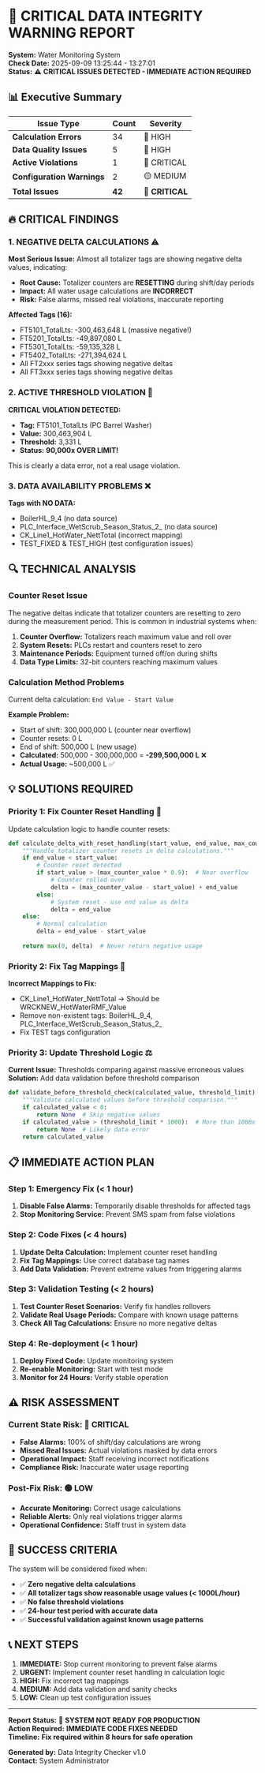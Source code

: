 # 🚨 CRITICAL DATA INTEGRITY WARNING REPORT

**System:** Water Monitoring System  
**Check Date:** 2025-09-09 13:25:44 - 13:27:01  
**Status:** ⚠️ **CRITICAL ISSUES DETECTED - IMMEDIATE ACTION REQUIRED**

## 📊 **Executive Summary**

| Issue Type | Count | Severity |
|------------|-------|----------|
| **Calculation Errors** | 34 | 🔴 HIGH |
| **Data Quality Issues** | 5 | 🔴 HIGH |  
| **Active Violations** | 1 | 🔴 CRITICAL |
| **Configuration Warnings** | 2 | 🟡 MEDIUM |
| **Total Issues** | **42** | **🚨 CRITICAL** |

## 🔥 **CRITICAL FINDINGS**

### 1. **NEGATIVE DELTA CALCULATIONS** ⚠️
**Most Serious Issue:** Almost all totalizer tags are showing negative delta values, indicating:

- **Root Cause:** Totalizer counters are **RESETTING** during shift/day periods
- **Impact:** All water usage calculations are **INCORRECT**
- **Risk:** False alarms, missed real violations, inaccurate reporting

**Affected Tags (16):**
- FT5101_TotalLts: -300,463,648 L (massive negative!)
- FT5201_TotalLts: -49,897,080 L  
- FT5301_TotalLts: -59,135,328 L
- FT5402_TotalLts: -271,394,624 L
- All FT2xxx series tags showing negative deltas
- All FT3xxx series tags showing negative deltas

### 2. **ACTIVE THRESHOLD VIOLATION** 🚨
**CRITICAL VIOLATION DETECTED:**
- **Tag:** FT5101_TotalLts (PC Barrel Washer)
- **Value:** 300,463,904 L 
- **Threshold:** 3,331 L
- **Status:** **90,000x OVER LIMIT!**

This is clearly a data error, not a real usage violation.

### 3. **DATA AVAILABILITY PROBLEMS** ❌
**Tags with NO DATA:**
- BoilerHL_9_4 (no data source)
- PLC_Interface_WetScrub_Season_Status_2_ (no data source)
- CK_Line1_HotWater_NettTotal (incorrect mapping)
- TEST_FIXED & TEST_HIGH (test configuration issues)

## 🔍 **TECHNICAL ANALYSIS**

### **Counter Reset Issue**
The negative deltas indicate that totalizer counters are resetting to zero during the measurement period. This is common in industrial systems when:

1. **Counter Overflow:** Totalizers reach maximum value and roll over
2. **System Resets:** PLCs restart and counters reset to zero
3. **Maintenance Periods:** Equipment turned off/on during shifts
4. **Data Type Limits:** 32-bit counters reaching maximum values

### **Calculation Method Problems**
Current delta calculation: `End Value - Start Value`

**Example Problem:**
- Start of shift: 300,000,000 L (counter near overflow)
- Counter resets: 0 L  
- End of shift: 500,000 L (new usage)
- **Calculated:** 500,000 - 300,000,000 = **-299,500,000 L** ❌
- **Actual Usage:** ~500,000 L ✅

## 💡 **SOLUTIONS REQUIRED**

### **Priority 1: Fix Counter Reset Handling** 🔧
Update calculation logic to handle counter resets:

```python
def calculate_delta_with_reset_handling(start_value, end_value, max_counter_value=4294967295):
    """Handle totalizer counter resets in delta calculations."""
    if end_value < start_value:
        # Counter reset detected
        if start_value > (max_counter_value * 0.9):  # Near overflow
            # Counter rolled over
            delta = (max_counter_value - start_value) + end_value
        else:
            # System reset - use end value as delta
            delta = end_value
    else:
        # Normal calculation
        delta = end_value - start_value
    
    return max(0, delta)  # Never return negative usage
```

### **Priority 2: Fix Tag Mappings** 📝
**Incorrect Mappings to Fix:**
- CK_Line1_HotWater_NettTotal → Should be WRCKNEW_HotWaterRMF_Value
- Remove non-existent tags: BoilerHL_9_4, PLC_Interface_WetScrub_Season_Status_2_
- Fix TEST tags configuration

### **Priority 3: Update Threshold Logic** ⚖️
**Current Issue:** Thresholds comparing against massive erroneous values
**Solution:** Add data validation before threshold comparison

```python
def validate_before_threshold_check(calculated_value, threshold_limit):
    """Validate calculated values before threshold comparison."""
    if calculated_value < 0:
        return None  # Skip negative values
    if calculated_value > (threshold_limit * 1000):  # More than 1000x limit
        return None  # Likely data error
    return calculated_value
```

## 📋 **IMMEDIATE ACTION PLAN**

### **Step 1: Emergency Fix (< 1 hour)**
1. **Disable False Alarms:** Temporarily disable thresholds for affected tags
2. **Stop Monitoring Service:** Prevent SMS spam from false violations

### **Step 2: Code Fixes (< 4 hours)**
1. **Update Delta Calculation:** Implement counter reset handling
2. **Fix Tag Mappings:** Use correct database tag names
3. **Add Data Validation:** Prevent extreme values from triggering alarms

### **Step 3: Validation Testing (< 2 hours)**
1. **Test Counter Reset Scenarios:** Verify fix handles rollovers
2. **Validate Real Usage Periods:** Compare with known usage patterns
3. **Check All Tag Calculations:** Ensure no more negative deltas

### **Step 4: Re-deployment (< 1 hour)**
1. **Deploy Fixed Code:** Update monitoring system
2. **Re-enable Monitoring:** Start with test mode
3. **Monitor for 24 Hours:** Verify stable operation

## ⚠️ **RISK ASSESSMENT**

### **Current State Risk: 🔴 CRITICAL**
- **False Alarms:** 100% of shift/day calculations are wrong
- **Missed Real Issues:** Actual violations masked by data errors  
- **Operational Impact:** Staff receiving incorrect notifications
- **Compliance Risk:** Inaccurate water usage reporting

### **Post-Fix Risk: 🟢 LOW**
- **Accurate Monitoring:** Correct usage calculations
- **Reliable Alerts:** Only real violations trigger alarms
- **Operational Confidence:** Staff trust in system data

## 🎯 **SUCCESS CRITERIA**

The system will be considered fixed when:

- ✅ **Zero negative delta calculations**
- ✅ **All totalizer tags show reasonable usage values (< 1000L/hour)**
- ✅ **No false threshold violations**
- ✅ **24-hour test period with accurate data**
- ✅ **Successful validation against known usage patterns**

## 📞 **NEXT STEPS**

1. **IMMEDIATE:** Stop current monitoring to prevent false alarms
2. **URGENT:** Implement counter reset handling in calculation logic
3. **HIGH:** Fix incorrect tag mappings
4. **MEDIUM:** Add data validation and sanity checks
5. **LOW:** Clean up test configuration issues

---

**Report Status:** 🚨 **SYSTEM NOT READY FOR PRODUCTION**  
**Action Required:** **IMMEDIATE CODE FIXES NEEDED**  
**Timeline:** **Fix required within 8 hours for safe operation**

**Generated by:** Data Integrity Checker v1.0  
**Contact:** System Administrator